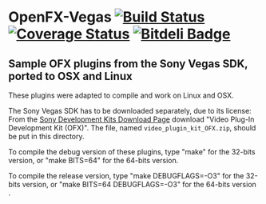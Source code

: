 OpenFX-Vegas [![Build Status](https://api.travis-ci.org/devernay/openfx-vegas.png?branch=master)](https://travis-ci.org/devernay/openfx) [![Coverage Status](https://coveralls.io/repos/devernay/openfx-vegas/badge.png?branch=master)](https://coveralls.io/r/devernay/openfx?branch=master) [![Bitdeli Badge](https://d2weczhvl823v0.cloudfront.net/devernay/openfx-vegas/trend.png)](https://bitdeli.com/free "Bitdeli Badge")
============

Sample OFX plugins from the Sony Vegas SDK, ported to OSX and Linux
-------------------------------------------------------------------

These plugins were adapted to compile and work on Linux and OSX.

The Sony Vegas SDK has to be downloaded separately, due to its license:
From the [Sony Development Kits Download Page](http://www.sonycreativesoftware.com/download/devkits) 
download "Video Plug-In Development Kit (OFX)".
The file, named `video_plugin_kit_OFX.zip`, should be put in this directory.

To compile the debug version of these plugins, type "make" for the 32-bits version,
or "make BITS=64" for the 64-bits version.

To compile the release version, type "make DEBUGFLAGS=-O3" for the 32-bits version,
or "make BITS=64 DEBUGFLAGS=-O3" for the 64-bits version .

